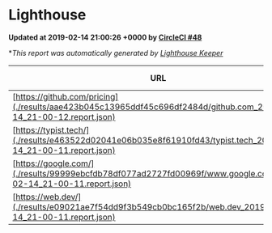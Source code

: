 
# Lighthouse

**Updated at 2019-02-14 21:00:26 +0000 by [CircleCI #48](https://circleci.com/gh/ItinerisLtd/lighthouse-keeper-example/48)**

**This report was automatically generated by [Lighthouse Keeper](https://github.com/itinerisltd/lighthouse-keeper)*

| URL | Performance | Accessibility | Best Practices | SEO | PWA | Updated At |
| --- | --- | --- | --- | --- | --- | --- |
| [https://github.com/pricing](./results/aae423b045c13965ddf45c696df2484d/github.com_2019-02-14_21-00-12.report.json) | 0.65 | 0.89 | 0.93 | 0.9 | 0.58 | 2019-02-14T21:00:12.503Z |
| [https://typist.tech/](./results/e463522d02041e06b035e8f61910fd43/typist.tech_2019-02-14_21-00-11.report.json) | 0.97 | 0.8 | 0.71 | 1 | 0.58 | 2019-02-14T21:00:11.543Z |
| [https://google.com/](./results/99999ebcfdb78df077ad2727fd00969f/www.google.com_2019-02-14_21-00-11.report.json) | 0.94 | 0.71 | 0.93 | 0.8 | 0.58 | 2019-02-14T21:00:11.219Z |
| [https://web.dev/](./results/e09021ae7f54dd9f3b549cb0bc165f2b/web.dev_2019-02-14_21-00-11.report.json) | 0.89 | 0.93 | 0.93 | 0.91 | 1 | 2019-02-14T21:00:11.723Z |
